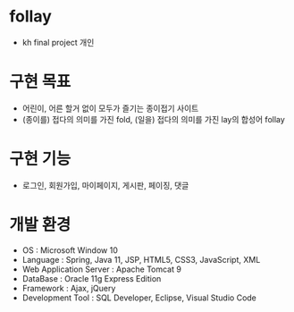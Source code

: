 # follay
* kh final project 개인
# 구현 목표
* 어린이, 어른 할거 없이 모두가 즐기는 종이접기 사이트
* (종이를) 접다의 의미를 가진 fold, (일을) 접다의 의미를 가진 lay의 합성어 follay
# 구현 기능
* 로그인, 회원가입, 마이페이지, 게시판, 페이징, 댓글
# 개발 환경
* OS : Microsoft Window 10
* Language : Spring, Java 11, JSP, HTML5, CSS3, JavaScript, XML
* Web Application Server : Apache Tomcat 9
* DataBase : Oracle 11g Express Edition
* Framework : Ajax, jQuery
* Development Tool : SQL Developer, Eclipse, Visual Studio Code
